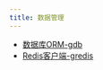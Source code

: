 ```yaml
---
title: 数据管理
---
```


- [数据库ORM-gdb](/docs/组件列表/数据管理/数据库ORM-gdb)
- [Redis客户端-gredis](/docs/组件列表/数据管理/Redis客户端-gredis)